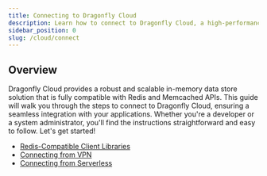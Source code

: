 ```yaml
---
title: Connecting to Dragonfly Cloud
description: Learn how to connect to Dragonfly Cloud, a high-performance in-memory data store compatible with Redis and Memcached APIs. Follow our guide to get started seamlessly.
sidebar_position: 0
slug: /cloud/connect
---
```


## Overview

Dragonfly Cloud provides a robust and scalable in-memory data store solution that is fully compatible with Redis and Memcached APIs. This guide will walk you through the steps to connect to Dragonfly Cloud, ensuring a seamless integration with your applications. Whether you're a developer or a system administrator, you'll find the instructions straightforward and easy to follow. Let's get started!

- [Redis-Compatible Client Libraries](redis-clients.md)
- [Connecting from VPN](vpn/vpn.md)
- [Connecting from Serverless](serverless/serverless.md)
